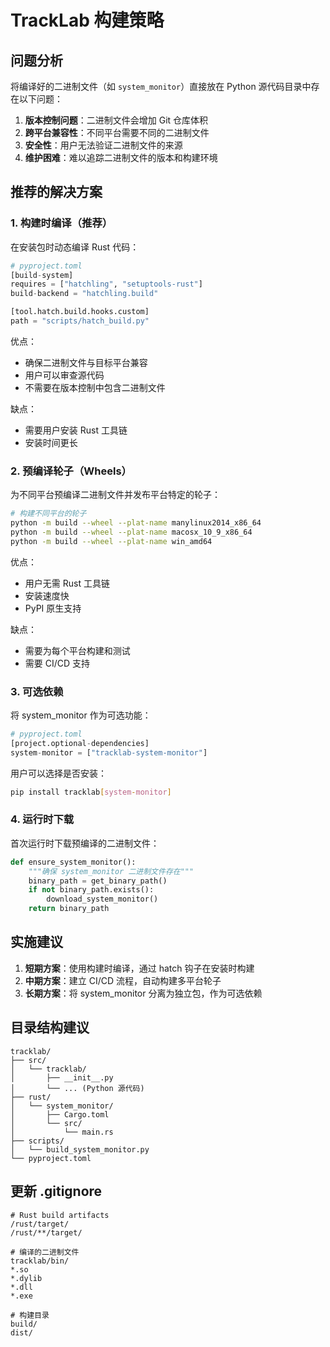 # TrackLab 构建策略

## 问题分析

将编译好的二进制文件（如 `system_monitor`）直接放在 Python 源代码目录中存在以下问题：

1. **版本控制问题**：二进制文件会增加 Git 仓库体积
2. **跨平台兼容性**：不同平台需要不同的二进制文件
3. **安全性**：用户无法验证二进制文件的来源
4. **维护困难**：难以追踪二进制文件的版本和构建环境

## 推荐的解决方案

### 1. 构建时编译（推荐）

在安装包时动态编译 Rust 代码：

```python
# pyproject.toml
[build-system]
requires = ["hatchling", "setuptools-rust"]
build-backend = "hatchling.build"

[tool.hatch.build.hooks.custom]
path = "scripts/hatch_build.py"
```

优点：
- 确保二进制文件与目标平台兼容
- 用户可以审查源代码
- 不需要在版本控制中包含二进制文件

缺点：
- 需要用户安装 Rust 工具链
- 安装时间更长

### 2. 预编译轮子（Wheels）

为不同平台预编译二进制文件并发布平台特定的轮子：

```bash
# 构建不同平台的轮子
python -m build --wheel --plat-name manylinux2014_x86_64
python -m build --wheel --plat-name macosx_10_9_x86_64
python -m build --wheel --plat-name win_amd64
```

优点：
- 用户无需 Rust 工具链
- 安装速度快
- PyPI 原生支持

缺点：
- 需要为每个平台构建和测试
- 需要 CI/CD 支持

### 3. 可选依赖

将 system_monitor 作为可选功能：

```python
# pyproject.toml
[project.optional-dependencies]
system-monitor = ["tracklab-system-monitor"]
```

用户可以选择是否安装：
```bash
pip install tracklab[system-monitor]
```

### 4. 运行时下载

首次运行时下载预编译的二进制文件：

```python
def ensure_system_monitor():
    """确保 system_monitor 二进制文件存在"""
    binary_path = get_binary_path()
    if not binary_path.exists():
        download_system_monitor()
    return binary_path
```

## 实施建议

1. **短期方案**：使用构建时编译，通过 hatch 钩子在安装时构建
2. **中期方案**：建立 CI/CD 流程，自动构建多平台轮子
3. **长期方案**：将 system_monitor 分离为独立包，作为可选依赖

## 目录结构建议

```
tracklab/
├── src/
│   └── tracklab/
│       ├── __init__.py
│       └── ... (Python 源代码)
├── rust/
│   └── system_monitor/
│       ├── Cargo.toml
│       └── src/
│           └── main.rs
├── scripts/
│   └── build_system_monitor.py
└── pyproject.toml
```

## 更新 .gitignore

```gitignore
# Rust build artifacts
/rust/target/
/rust/**/target/

# 编译的二进制文件
tracklab/bin/
*.so
*.dylib
*.dll
*.exe

# 构建目录
build/
dist/
```